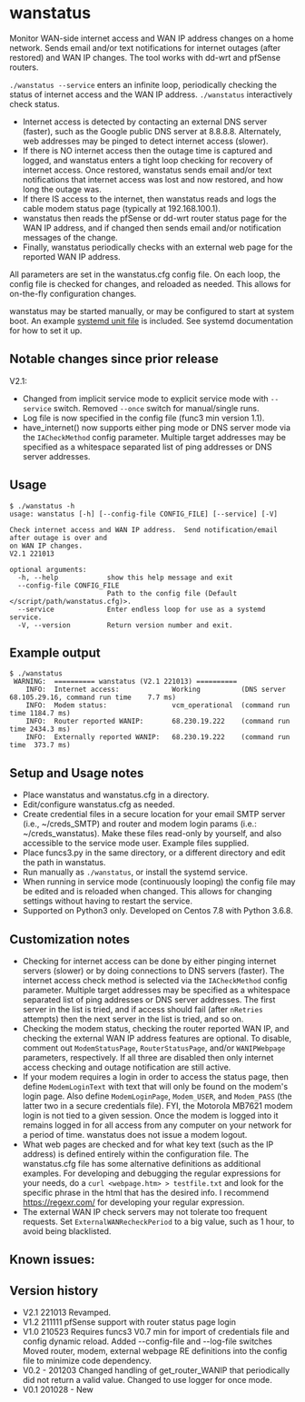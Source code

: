 # wanstatus

Monitor WAN-side internet access and WAN IP address changes on a home network.  Sends email and/or text notifications for internet outages (after restored) and WAN IP changes.  The tool 
works with dd-wrt and pfSense routers.

`./wanstatus --service` enters an infinite loop, periodically checking the status of internet access and the WAN IP address.  `./wanstatus` interactively check status.

- Internet access is detected by contacting an external DNS server (faster), such as the Google public DNS server at 8.8.8.8.  Alternately, web addresses may be pinged to detect internet access (slower).
- If there is NO internet access then the outage time is captured and logged, and wanstatus enters a tight loop checking for recovery of internet access.  Once restored, wanstatus sends email and/or text notifications that internet access was lost and now restored, and how long the outage was.
- If there IS access to the internet, then wanstatus reads and logs the cable modem status page (typically at 192.168.100.1).
- wanstatus then reads the pfSense or dd-wrt router status page for the WAN IP address, and if changed then sends email and/or notification messages of the change.
- Finally, wanstatus periodically checks with an external web page for the reported WAN IP address.  


All parameters are set in the wanstatus.cfg config file.  On each loop, the config file is checked for changes, and reloaded as needed.  This allows for on-the-fly configuration changes.

wanstatus may be started manually, or may be configured to start at system boot.  An example [systemd unit file](wanstatus.service) is included.  See systemd documentation for how to set it up.

## Notable changes since prior release
V2.1:
- Changed from implicit service mode to explicit service mode with `--service` switch.  Removed `--once` switch for manual/single runs.
- Log file is now specified in the config file (func3 min version 1.1).
- have_internet() now supports either ping mode or DNS server mode via the `IACheckMethod` config parameter.  Multiple target addresses may be specified as a whitespace separated list of ping addresses or DNS server addresses.


## Usage
```
$ ./wanstatus -h
usage: wanstatus [-h] [--config-file CONFIG_FILE] [--service] [-V]

Check internet access and WAN IP address.  Send notification/email after outage is over and
on WAN IP changes.  
V2.1 221013

optional arguments:
  -h, --help            show this help message and exit
  --config-file CONFIG_FILE
                        Path to the config file (Default </script/path/wanstatus.cfg)>.
  --service             Enter endless loop for use as a systemd service.
  -V, --version         Return version number and exit.

```

## Example output
```
$ ./wanstatus
 WARNING:  ========== wanstatus (V2.1 221013) ==========
    INFO:  Internet access:             Working          (DNS server 68.105.29.16, command run time    7.7 ms)
    INFO:  Modem status:                vcm_operational  (command run time 1184.7 ms)
    INFO:  Router reported WANIP:       68.230.19.222    (command run time 2434.3 ms)
    INFO:  Externally reported WANIP:   68.230.19.222    (command run time  373.7 ms)

```

## Setup and Usage notes
- Place wanstatus and wanstatus.cfg in a directory.
- Edit/configure wanstatus.cfg as needed.
- Create credential files in a secure location for your email SMTP server (i.e., ~/creds_SMTP) and router and modem login params (i.e.: ~/creds_wanstatus).  Make these files read-only by yourself, and also accessible to the service mode user.  Example files supplied.
- Place funcs3.py in the same directory, or a different directory and edit the path in wanstatus.
- Run manually as `./wanstatus`, or install the systemd service.
- When running in service mode (continuously looping) the config file may be edited and is reloaded when changed.  This allows for changing settings without having to restart the service.
- Supported on Python3 only.  Developed on Centos 7.8 with Python 3.6.8.

## Customization notes
- Checking for internet access can be done by either pinging internet servers (slower) or by doing connections to DNS servers (faster).  The internet access check method is selected via the  `IACheckMethod` config parameter.  Multiple target addresses may be specified as a whitespace separated list of ping addresses or DNS server addresses.  The first server in the list is tried, and if access should fail (after `nRetries` attempts) then the next server in the list is tried, and so on.
- Checking the modem status, checking the router reported WAN IP, and checking the external WAN IP address features are optional.  To disable, comment out `ModemStatusPage`, `RouterStatusPage`, and/or `WANIPWebpage` parameters, respectively.  If all three are disabled then only internet access checking and outage notification are still active.
- If your modem requires a login in order to access the status page, then define `ModemLoginText` with text that will only be found on the modem's login page.  Also define `ModemLoginPage`, `Modem_USER`, and `Modem_PASS` (the latter two in a secure credentials file).  FYI, the Motorola MB7621 modem login is not tied to a given session.  Once the modem is logged into it remains logged in for all access from any computer on your network for a period of time.  wanstatus does not issue a modem logout.
- What web pages are checked and for what key text (such as the IP address) is defined entirely within the configuration file.  The wanstatus.cfg file has some alternative definitions as additional examples.  For developing and debugging the regular expressions for your needs, do a `curl <webpage.htm> > testfile.txt` and look for the specific phrase in the html that has the desired info.  I recommend https://regexr.com/ for developing your regular expression. 
- The external WAN IP check servers may not tolerate too frequent requests.  Set `ExternalWANRecheckPeriod` to a big value, such as 1 hour, to avoid being blacklisted.

## Known issues:

## Version history
- V2.1 221013  Revamped.
- V1.2 211111  pfSense support with router status page login
- V1.0 210523  Requires funcs3 V0.7 min for import of credentials file and config dynamic reload.
  Added --config-file and --log-file switches
 	Moved router, modem, external webpage RE definitions into the config file to minimize code dependency.  
- V0.2 - 201203  Changed handling of get_router_WANIP that periodically did not return a valid value.
Changed to use logger for once mode.
- V0.1 201028 - New
